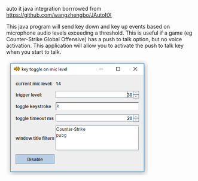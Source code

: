 auto it java integration borrrowed from https://github.com/wangzhengbo/JAutoItX

This java program will send key down and key up events based on microphone audio levels exceeding a threshold. This is useful if a game (eg Counter-Strike Global Offensive) has a push to talk option, but no voice activation. This application will allow you to activate the push to talk key when you start to talk.

![screenshot](https://github.com/kyleboyle/mic-level-toggler/raw/master/screenshot.png "")
